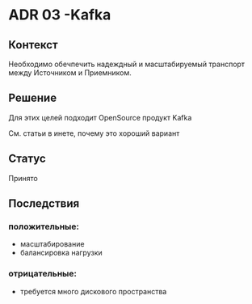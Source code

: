 # ADR 03 -Kafka
## Контекст
Необходимо  обечпечить надеждный и масштабируемый транспорт между Источником и Приемником.
## Решение
Для этих целей подходит OpenSource продукт Kafka

См. статьи в инете, почему это хороший вариант
## Статус
Принято
## Последствия 
### положительные:
* масштабирование
* балансировка нагрузки

### отрицательные:
* требуется много дискового пространства
